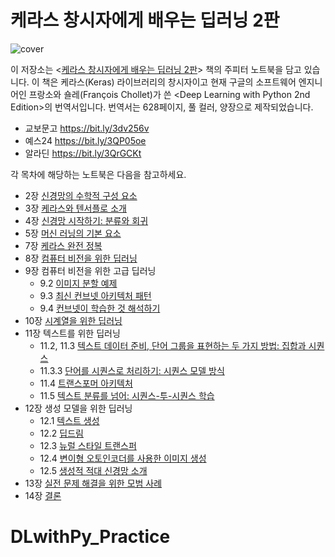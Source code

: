 # 케라스 창시자에게 배우는 딥러닝 2판

![cover](cover.jpg)

이 저장소는 <[케라스 창시자에게 배우는 딥러닝 2판](https://tensorflow.blog/kerasdl2/)> 책의 주피터 노트북을 담고 있습니다. 이 책은 케라스(Keras) 라이브러리의 창시자이고 현재 구글의 소프트웨어 엔지니어인 프랑소와 숄레(François Chollet)가 쓴 <Deep Learning with Python 2nd Edition>의 번역서입니다. 번역서는 628페이지, 풀 컬러, 양장으로 제작되었습니다.

* 교보문고 https://bit.ly/3dv256v
* 예스24 https://bit.ly/3QP05oe
* 알라딘 https://bit.ly/3QrGCKt

각 목차에 해당하는 노트북은 다음을 참고하세요.

* 2장 [신경망의 수학적 구성 요소](chapter02_mathematical-building-blocks.ipynb)
* 3장 [케라스와 텐서플로 소개](chapter03_introduction-to-keras-and-tf.ipynb)
* 4장 [신경망 시작하기: 분류와 회귀](chapter04_getting-started-with-neural-networks.ipynb)
* 5장 [머신 러닝의 기본 요소](chapter05_fundamentals-of-ml.ipynb)
* 7장 [케라스 완전 정복](chapter07_working-with-keras.ipynb)
* 8장 [컴퓨터 비전을 위한 딥러닝](chapter08_intro-to-dl-for-computer-vision.ipynb)
* 9장 컴퓨터 비전을 위한 고급 딥러닝
  * 9.2 [이미지 분할 예제](chapter09_part01_image-segmentation.ipynb)
  * 9.3 [최신 컨브넷 아키텍처 패턴](chapter09_part02_modern-convnet-architecture-patterns.ipynb)
  * 9.4 [컨브넷이 학습한 것 해석하기](chapter09_part03_interpreting-what-convnets-learn.ipynb)
* 10장 [시계열을 위한 딥러닝](chapter10_dl-for-timeseries.ipynb)
* 11장 텍스트를 위한 딥러닝
  * 11.2, 11.3 [텍스트 데이터 준비, 단어 그룹을 표현하는 두 가지 방법: 집합과 시퀀스](chapter11_part01_introduction.ipynb)
  * 11.3.3 [단어를 시퀀스로 처리하기: 시퀀스 모델 방식](chapter11_part02_sequence-models.ipynb)
  * 11.4 [트랜스포머 아키텍처](chapter11_part03_transformer.ipynb)
  * 11.5 [텍스트 분류를 넘어: 시퀀스-투-시퀀스 학습](chapter11_part04_sequence-to-sequence-learning.ipynb)
* 12장 생성 모델을 위한 딥러닝
  * 12.1 [텍스트 생성](chapter12_part01_text-generation.ipynb)
  * 12.2 [딥드림](chapter12_part02_deep-dream.ipynb)
  * 12.3 [뉴럴 스타일 트랜스퍼](chapter12_part03_neural-style-transfer.ipynb)
  * 12.4 [변이형 오토인코더를 사용한 이미지 생성](chapter12_part04_variational-autoencoders.ipynb)
  * 12.5 [생성적 적대 신경망 소개](chapter12_part05_gans.ipynb)
* 13장 [실전 문제 해결을 위한 모범 사례](chapter13_best-practices-for-the-real-world.ipynb)
* 14장 [결론](chapter14_conclusions.ipynb)
# DLwithPy_Practice

